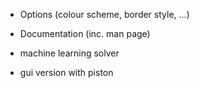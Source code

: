 - Options (colour scheme, border style, ...)
- Documentation (inc. man page)

- machine learning solver
- gui version with piston
